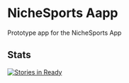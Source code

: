 # NicheSports Aapp
Prototype app for the NicheSports App




## Stats
[![Stories in Ready](https://badge.waffle.io/necrodevz/nichesportapp.svg?label=done&title=Done)](http://waffle.io/necrodevz/nichesportapp)
